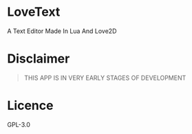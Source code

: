 # LoveText
A Text Editor Made In Lua And Love2D

# Disclaimer
> THIS APP IS IN VERY EARLY STAGES OF DEVELOPMENT

# Licence
GPL-3.0
